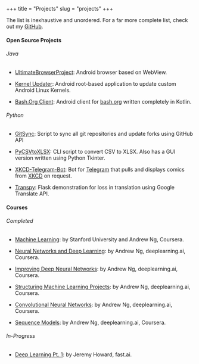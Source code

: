 +++
title = "Projects"
slug = "projects"
+++


The list is inexhaustive and unordered. For a far more complete list, check out my [GitHub][github].


#### Open Source Projects

###### Java

* [UltimateBrowserProject][1]: Android browser based on WebView.

* [Kernel Updater][2]: Android root-based application to update custom Android Linux Kernels.

* [Bash.Org Client][3]: Android client for [bash.org](https://bash.org) written completely in Kotlin.


###### Python

* [GitSync][4]: Script to sync all git repositories and update forks using GitHub API

* [PyCSVtoXLSX][5]: CLI script to convert CSV to XLSX. Also has a GUI version written using Python Tkinter.

* [XKCD-Telegram-Bot][6]: Bot for [Telegram][telegram] that pulls and displays comics from [XKCD][xkcd] on request.

* [Transpy][7]: Flask demonstration for loss in translation using Google Translate API.



#### Courses

###### Completed

* [Machine Learning][8]: by Stanford University and Andrew Ng, Coursera.

* [Neural Networks and Deep Learning][9]: by Andrew Ng, deeplearning.ai, Coursera.

* [Improving Deep Neural Networks][10]: by Andrew Ng, deeplearning.ai, Coursera.

* [Structuring Machine Learning Projects][11]: by Andrew Ng, deeplearning.ai, Coursera.

* [Convolutional Neural Networks][12]: by Andrew Ng, deeplearning.ai, Coursera.

* [Sequence Models][13]: by Andrew Ng, deeplearning.ai, Coursera.

###### In-Progress

* [Deep Learning Pt. 1][14]: by Jeremy Howard, fast.ai.





[1]: https://github.com/Thunderbottom/UltimateBrowserProject
[2]: https://github.com/Thunderbottom/KernelUpdater
[3]: https://github.com/Thunderbottom/Bashorg-Kotlin
[4]: https://github.com/Thunderbottom/GitSync
[5]: https://github.com/Thunderbottom/PythonCSVtoXLSX
[6]: https://github.com/Thunderbottom/XKCD-Telegram-Bot
[7]: https://github.com/Thunderbottom/Transpy
[8]: https://www.coursera.org/account/accomplishments/certificate/MCPK3VK2C2CH
[9]: https://www.coursera.org/account/accomplishments/certificate/9QCT7QH9HY83
[10]: https://www.coursera.org/account/accomplishments/certificate/W68YU22HPZLW
[11]: https://www.coursera.org/account/accomplishments/certificate/37XS2DNX4TV7
[12]: https://www.coursera.org/account/accomplishments/certificate/CEM3JYUCELPC
[13]: https://www.coursera.org/account/accomplishments/certificate/KHRZ8GYBLBZG
[14]: https://fast.ai

[telegram]: https://t.me
[xkcd]: https://xkcd.com
[github]: https://github.com/thunderbottom

